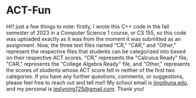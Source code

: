 # ACT-Fun
Hi!! just a few things to note: firstly, I wrote this C++ code in the fall semester of 2023 in a Computer Science 1 course, or CS 155, so this code was uploaded exactly as it was from the moment it was submitted as an assignment. Now, the three text files named "CR," "CAR," and "Other," represent the respective files that students can be categorized into based on their respective ACT scores. "CR," represents the "Calculus Ready" file, "CAR," represents the 
"College Algebra Ready" file, and "Other," represents the scores of students whose ACT score fell in neither of the first two categories. If you have any further questions, comments, or suggestions, please feel free to reach out and tell me!! My school email is jing@una.edu, and my personal is jeslyning725@gmail.com. Thank you!
